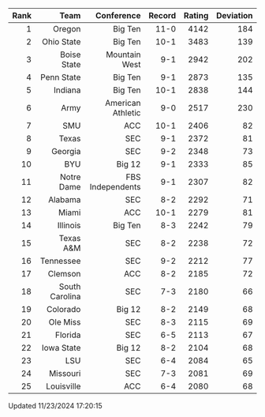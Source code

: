 | Rank  | Team                 | Conference           | Record   | Rating | Deviation |
| ---:  | ---:                 | ---:                 | ---:     | ---:   | ---:      |
| 1     | Oregon               | Big Ten              | 11-0     | 4142   | 184       |
| 2     | Ohio State           | Big Ten              | 10-1     | 3483   | 139       |
| 3     | Boise State          | Mountain West        | 9-1      | 2942   | 202       |
| 4     | Penn State           | Big Ten              | 9-1      | 2873   | 135       |
| 5     | Indiana              | Big Ten              | 10-1     | 2838   | 144       |
| 6     | Army                 | American Athletic    | 9-0      | 2517   | 230       |
| 7     | SMU                  | ACC                  | 10-1     | 2406   | 82        |
| 8     | Texas                | SEC                  | 9-1      | 2372   | 81        |
| 9     | Georgia              | SEC                  | 9-2      | 2348   | 73        |
| 10    | BYU                  | Big 12               | 9-1      | 2333   | 85        |
| 11    | Notre Dame           | FBS Independents     | 9-1      | 2307   | 82        |
| 12    | Alabama              | SEC                  | 8-2      | 2292   | 71        |
| 13    | Miami                | ACC                  | 10-1     | 2279   | 81        |
| 14    | Illinois             | Big Ten              | 8-3      | 2242   | 79        |
| 15    | Texas A&M            | SEC                  | 8-2      | 2238   | 72        |
| 16    | Tennessee            | SEC                  | 9-2      | 2212   | 77        |
| 17    | Clemson              | ACC                  | 8-2      | 2185   | 72        |
| 18    | South Carolina       | SEC                  | 7-3      | 2180   | 66        |
| 19    | Colorado             | Big 12               | 8-2      | 2149   | 68        |
| 20    | Ole Miss             | SEC                  | 8-3      | 2115   | 69        |
| 21    | Florida              | SEC                  | 6-5      | 2113   | 67        |
| 22    | Iowa State           | Big 12               | 8-2      | 2104   | 68        |
| 23    | LSU                  | SEC                  | 6-4      | 2084   | 65        |
| 24    | Missouri             | SEC                  | 7-3      | 2081   | 69        |
| 25    | Louisville           | ACC                  | 6-4      | 2080   | 68        |

Updated 11/23/2024 17:20:15
